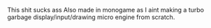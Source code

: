 This shit sucks ass
Also made in monogame as I aint making a turbo garbage display/input/drawing micro engine from scratch.
